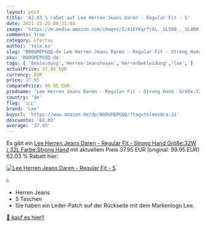 ```yaml
---
layout: post
title: '62.03 % rabat auf Lee Herren Jeans Daren - Regular Fit - S'
date: 2021-11-25 08:31:44
image: 'https://m.media-amazon.com/images/I/416YKqrfcAL._SL500_._SL400_.jpg'
comments: true
category: ofertas
author: 'tole.es'
slug: 'B00GMEPGQQ-de Lee Herren Jeans Daren - Regular Fit - Strong Hand...'
sku: 'B00GMEPGQQ-de'
tags: [ 'Bekleidung','Herren-Jeanshosen','Herrenbekleidung','lee', ]
actualPrice: 37.95 EUR
currency: EUR
price: 37.95
comparePrice: 99.95 EUR
prodname: 'Lee Herren Jeans Daren - Regular Fit - Strong Hand  Größe:32W / 32L  Farbe:Strong Hand'
country: 'de'
flag: '🇩🇪'
brand: 'Lee'
buyurl: 'https://www.amazon.de/dp/B00GMEPGQQ/?tag=tolees0ca-21'
descuento: '62.03'
average: '37.95'
---
```


Es gibt ein [Lee Herren Jeans Daren - Regular Fit - Strong Hand  Größe:32W / 32L  Farbe:Strong Hand](https://www.amazon.de/dp/B00GMEPGQQ/?tag=tolees0ca-21) mit aktuellem Preis 37.95 EUR (original: 99.95 EUR) 62.03 % Rabatt hier:

[![Lee Herren Jeans Daren - Regular Fit - S](https://m.media-amazon.com/images/I/416YKqrfcAL._SL500_._SL400_.jpg)](https://www.amazon.de/dp/B00GMEPGQQ/?tag=tolees0ca-21)

ℹ️:

- Herren Jeans
- 5 Taschen
- Sie haben ein Leder-Patch auf der Rückseite mit dem Markenlogo Lee.

[🛒 kauf es hier!!](https://www.amazon.de/dp/B00GMEPGQQ/?tag=tolees0ca-21)
